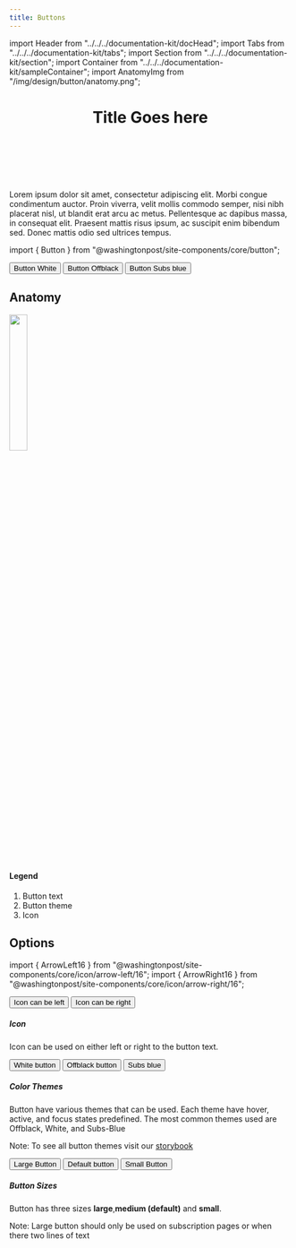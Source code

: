 ```yaml
--- 
title: Buttons 
---
```

import Header from "../../../documentation-kit/docHead";
import Tabs from "../../../documentation-kit/tabs";
import Section from "../../../documentation-kit/section";
import Container from "../../../documentation-kit/sampleContainer";
import AnatomyImg from "/img/design/button/anatomy.png";

# <Header>Title Goes here</Header>

<!-- Description of component -->
<p className="font-xs font-light font--subhead">
Lorem ipsum dolor sit amet, consectetur adipiscing elit. Morbi congue condimentum auctor. Proin viverra, velit mollis commodo semper, nisi nibh placerat nisl, ut blandit erat arcu ac metus. Pellentesque ac dapibus massa, in consequat elit. Praesent mattis risus ipsum, ac suscipit enim bibendum sed. Donec mattis odio sed ultrices tempus. 
</p>

<!-- Live Example of component import live component above-->
import { Button } from "@washingtonpost/site-components/core/button";

<Container>
  <Button className="mr-sm"  color="white" >
    Button White
  </Button>
  <Button  color="offblack" >
    Button Offblack
  </Button>
  <Button className="ml-sm"  color="subs-blue" >
    Button Subs blue
  </Button>
</Container>


<!-- Tabs between design & implementation change path if -->
<Tabs isDesignDoc={true} relatedUrl="dev-docs/uncategorized/button"/>

<!-- Anatomy section export image from Figma and import into here -->
## <Section borderOff={true}>Anatomy</Section>
<Container>
  <img width="25%" height="auto" src='/img/design/button/anatomy.png'/>
</Container>

<h4 className="legend-title">Legend</h4>
<ol className="legend">
  <li> Button text </li>
  <li> Button theme </li>
  <li> Icon</li>
</ol>

<!-- Option sections -->
## <Section >Options</Section>

<!-- Option -->
import { ArrowLeft16 } from "@washingtonpost/site-components/core/icon/arrow-left/16";
import { ArrowRight16 } from "@washingtonpost/site-components/core/icon/arrow-right/16";

<!-- Icon placement option -->
<div className="grid-split mb-xl">
  <div className="example">
  <Container className="flex-column">
    <Button className="mb-sm" renderIcon={ArrowLeft16} color="white" iconPlacement="left">
    Icon can be left
    </Button>
    <Button renderIcon={ArrowRight16} color="white" iconPlacement="right">
    Icon can be right
    </Button>
  </Container>
  </div>
  <div className="title-text">
    <h5>Icon</h5>
    <p>Icon can be used on either left or right to the button text.</p>
  </div>
</div>

<!-- Button color options -->
<div className="grid-split mb-xxl">
  <div className="example">
  <Container className="flex-wrap">
    <Button className="mb-sm mr-sm" color="white">
    White button
    </Button>
    <Button className="mb-sm mr-sm" color="offblack">
    Offblack button
    </Button>
    <Button className="mb-sm mr-sm" color="subs-blue">
    Subs blue
    </Button>
  </Container>
  </div>
  <div className="title-text ">
    <h5>Color Themes</h5>
    <p>
    Button have various themes that can be used. Each theme have hover, active, and focus states predefined. The most common themes used are Offblack, White, and Subs-Blue
    <div className="pt-md">Note: To see all button themes visit our <a href="/">storybook</a></div> 
    </p>
  </div>
</div>


<!-- Button color options -->
<div className="grid-split mb-sm">
  <div className="example">
  <Container className="flex-column">
    <Button secondLine="w/ Second line" size="large" className="mb-sm mr-sm" color="subs-blue">
    Large Button
    </Button>
    <Button  className="mb-sm mr-sm" color="subs-blue">
    Default button
    </Button>
    <Button size="small" className="mb-sm mr-sm" color="subs-blue">
    Small Button
    </Button>
  </Container>
  </div>
  <div className="title-text">
  <h5>Button Sizes</h5>
    <p>
    Button has three sizes <b>large</b>,<b>medium (default)</b> and <b>small</b>.
    <div className="mt-sm">
        Note: Large button should only be used on subscription pages or when there two lines of text 
    </div>
    </p>
  </div>
</div>


